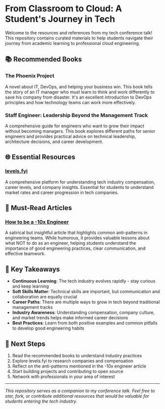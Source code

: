 # From Classroom to Cloud: A Student's Journey in Tech

Welcome to the resources and references from my tech conference talk! This repository contains curated materials to help students navigate their journey from academic learning to professional cloud engineering.

## 📚 Recommended Books

### The Phoenix Project
A novel about IT, DevOps, and helping your business win. This book tells the story of an IT manager who must learn to think and work differently to save his company from disaster. It's an excellent introduction to DevOps principles and how technology teams can work more effectively.

### Staff Engineer: Leadership Beyond the Management Track
A comprehensive guide for engineers who want to grow their impact without becoming managers. This book explores different paths for senior engineers and provides practical advice on technical leadership, architecture decisions, and career development.

## 🌐 Essential Resources

### [levels.fyi](https://levels.fyi)
A comprehensive platform for understanding tech industry compensation, career levels, and company insights. Essential for students to understand market rates and career progression in tech companies.

## 📖 Must-Read Articles

### [How to be a -10x Engineer](https://taylor.town/-10x)
A satirical but insightful article that highlights common anti-patterns in engineering teams. While humorous, it provides valuable lessons about what NOT to do as an engineer, helping students understand the importance of good engineering practices, clear communication, and effective teamwork.

## 🎯 Key Takeaways

- **Continuous Learning**: The tech industry evolves rapidly - stay curious and keep learning
- **Soft Skills Matter**: Technical skills are important, but communication and collaboration are equally crucial
- **Career Paths**: There are multiple ways to grow in tech beyond traditional management tracks
- **Industry Awareness**: Understanding compensation, company culture, and market trends helps make informed career decisions
- **Best Practices**: Learn from both positive examples and common pitfalls to develop good engineering habits

## 🚀 Next Steps

1. Read the recommended books to understand industry practices
2. Explore levels.fyi to research companies and compensation
3. Reflect on the anti-patterns mentioned in the -10x engineer article
4. Start building projects and contributing to open source
5. Network with professionals in your area of interest

---

*This repository serves as a companion to my conference talk. Feel free to star, fork, or contribute additional resources that would be valuable for students entering the tech industry.*
